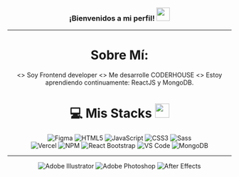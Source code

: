 <h3 align="center">
  ¡Bienvenidos a mi perfil! <img src="https://raw.githubusercontent.com/aemmadi/aemmadi/master/wave.gif" width="30px">
</h3>

---

<div align="center">

# Sobre Mí:
<> Soy Frontend developer
<> Me desarrolle CODERHOUSE
<> Estoy aprendiendo continuamente: ReactJS y MongoDB.

# 💻 Mis Stacks <img src="https://media2.giphy.com/media/QssGEmpkyEOhBCb7e1/giphy.gif?cid=ecf05e47a0n3gi1bfqntqmob8g9aid1oyj2wr3ds3mg700bl&rid=giphy.gif" width="32px">
![Figma](https://img.shields.io/badge/Figma-F24E1E.svg?style=for-the-badge&logo=figma&logoColor=white)
![HTML5](https://img.shields.io/badge/HTML5-%23E34F26.svg?style=for-the-badge&logo=html5&logoColor=white)
![JavaScript](https://img.shields.io/badge/JavaScript-F7DF1E.svg?style=for-the-badge&logo=javascript&logoColor=white)
![CSS3](https://img.shields.io/badge/CSS3-%231572B6.svg?style=for-the-badge&logo=css3&logoColor=white)
![Sass](https://img.shields.io/badge/Sass-CC6699.svg?style=for-the-badge&logo=sass&logoColor=white)
<br>
![Vercel](https://img.shields.io/badge/Vercel-%23000000.svg?style=for-the-badge&logo=vercel&logoColor=white)
![NPM](https://img.shields.io/badge/NPM-%23000000.svg?style=for-the-badge&logo=npm&logoColor=white)
![React Bootstrap](https://img.shields.io/badge/React_Bootstrap-61DAFB.svg?style=for-the-badge&logo=react&logoColor=white&labelColor=7952B3)
![VS Code](https://img.shields.io/badge/VS_Code-007ACC.svg?style=for-the-badge&logo=visual-studio-code&logoColor=white)
![MongoDB](https://img.shields.io/badge/MongoDB-%234ea94b.svg?style=for-the-badge&logo=mongodb&logoColor=white) <br>


---


![Adobe Illustrator](https://img.shields.io/badge/Adobe_Illustrator-%23FF9A00.svg?style=for-the-badge&logo=adobe-illustrator&logoColor=white)
![Adobe Photoshop](https://img.shields.io/badge/Adobe_Photoshop-%2331A8FF.svg?style=for-the-badge&logo=adobe-photoshop&logoColor=white)
![After Effects](https://img.shields.io/badge/After_Effects-9999FF.svg?style=for-the-badge&logo=adobe-after-effects&logoColor=white)

</div>
